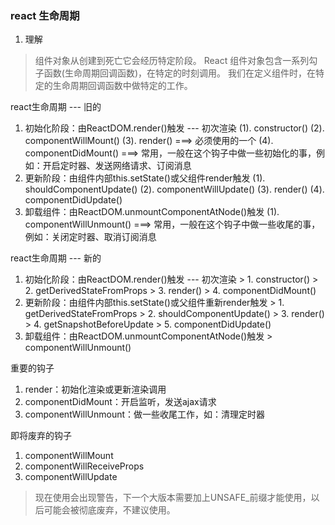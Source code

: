 <!--
 * @Descripttion: 
 * @Author: Gorgio.Liu
 * @version: 
 * @Date: 2023-04-19 21:52:41
 * @LastEditors: Gorgio.Liu
 * @LastEditTime: 2023-04-21 11:00:05
-->
### react 生命周期
1. 理解
  > 组件对象从创建到死亡它会经历特定阶段。
  > React 组件对象包含一系列勾子函数(生命周期回调函数)，在特定的时刻调用。
  > 我们在定义组件时，在特定的生命周期回调函数中做特定的工作。

react生命周期 --- 旧的
  1. 初始化阶段：由ReactDOM.render()触发 --- 初次渲染
    (1). constructor()
    (2). componentWillMount()
    (3). render() ===> 必须使用的一个
    (4). componentDidMount() ===> 常用，一般在这个钩子中做一些初始化的事，例如：开启定时器、发送网络请求、订阅消息
  2. 更新阶段：由组件内部this.setState()或父组件render触发
    (1). shouldComponentUpdate()
    (2). componentWillUpdate()
    (3). render()
    (4). componentDidUpdate()
  3. 卸载组件：由ReactDOM.unmountComponentAtNode()触发
    (1). componentWillUnmount() ===> 常用，一般在这个钩子中做一些收尾的事，例如：关闭定时器、取消订阅消息

react生命周期 --- 新的
  1. 初始化阶段：由ReactDOM.render()触发 --- 初次渲染
    > 1. constructor()
    > 2. getDerivedStateFromProps
    > 3. render()
    > 4. componentDidMount()
  2. 更新阶段：由组件内部this.setState()或父组件重新render触发
    > 1. getDerivedStateFromProps
    > 2. shouldComponentUpdate()
    > 3. render()
    > 4. getSnapshotBeforeUpdate
    > 5. componentDidUpdate()
  3. 卸载组件：由ReactDOM.unmountComponentAtNode()触发
    > componentWillUnmount()


重要的钩子
  1. render：初始化渲染或更新渲染调用
  2. componentDidMount：开启监听，发送ajax请求
  3. componentWillUnmount：做一些收尾工作，如：清理定时器

即将废弃的钩子
  1. componentWillMount
  2. componentWillReceiveProps
  3. componentWillUpdate

  > 现在使用会出现警告，下一个大版本需要加上UNSAFE_前缀才能使用，以后可能会被彻底废弃，不建议使用。
